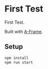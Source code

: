 # First Test

First Test.

Built with [A-Frame](https://aframe.io).

## Setup

```sh
npm install
npm run start
```
